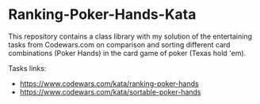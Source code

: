 # Ranking-Poker-Hands-Kata

This repository contains a class library with my solution of the entertaining tasks from Codewars.com
on comparison and sorting different card combinations (Poker Hands) in the card game of poker (Texas hold 'em).

Tasks links:
- https://www.codewars.com/kata/ranking-poker-hands
- https://www.codewars.com/kata/sortable-poker-hands
